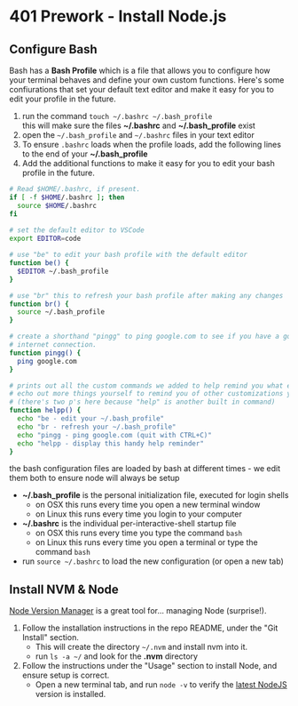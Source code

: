 # 401 Prework - Install Node.js

## Configure Bash
Bash has a **Bash Profile** which is a file that allows you to configure
how your terminal behaves and define your own custom functions. Here's
some confiurations that set your default text editor and make it easy
for you to edit your profile in the future.

1. run the command `touch ~/.bashrc ~/.bash_profile`  
   this will make sure the files **~/.bashrc** and **~/.bash_profile** exist  
1. open the `~/.bash_profile` and `~/.bashrc` files in your text editor
1. To ensure `.bashrc` loads when the profile loads, add the following lines to
   the end of your **~/.bash_profile**
1. Add the additional functions to make it easy for you to edit your bash
   profile in the future.

``` bash
# Read $HOME/.bashrc, if present.
if [ -f $HOME/.bashrc ]; then
  source $HOME/.bashrc   
fi
 
# set the default editor to VSCode
export EDITOR=code

# use "be" to edit your bash profile with the default editor
function be() {
  $EDITOR ~/.bash_profile
}

# use "br" this to refresh your bash profile after making any changes
function br() {
  source ~/.bash_profile
}

# create a shorthand "pingg" to ping google.com to see if you have a good
# internet connection.
function pingg() {
  ping google.com
}

# prints out all the custom commands we added to help remind you what exists.
# echo out more things yourself to remind you of other customizations you add!
# (there's two p's here because "help" is another built in command)
function helpp() {
  echo "be - edit your ~/.bash_profile"
  echo "br - refresh your ~/.bash_profile"
  echo "pingg - ping google.com (quit with CTRL+C)"
  echo "helpp - display this handy help reminder"
}
```

the bash configuration files are loaded by bash at different times - we edit them both to ensure node will always be setup  
* **~/.bash_profile** is the personal initialization file, executed for login shells
  * on OSX this runs every time you open a new terminal window
  * on Linux this runs every time you login to your computer
* **~/.bashrc** is the individual per-interactive-shell startup file
  * on OSX this runs every time you type the command `bash` 
  * on Linux this runs every time you open a terminal or type the command `bash`
* run `source ~/.bashrc` to load the new configuration (or open a new tab)


## Install NVM & Node

[Node Version Manager](https://github.com/creationix/nvm) is a great tool for... managing Node (surprise!). 

1. Follow the installation instructions in the repo README, under the "Git Install" section.
   * This will create the directory `~/.nvm` and install nvm into it.  
   * run `ls -a ~/` and look for the **.nvm** directory
2. Follow the instructions under the "Usage" section to install Node, and ensure setup is correct. 
   * Open a new terminal tab, and run `node -v` to verify the [latest NodeJS](https://nodejs.org/en/) version is installed. 

